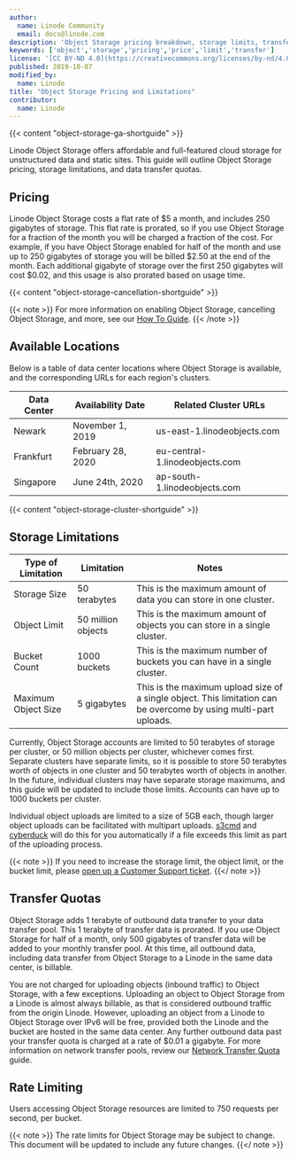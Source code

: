 ```yaml
---
author:
  name: Linode Community
  email: docs@linode.com
description: 'Object Storage pricing breakdown, storage limits, transfer quotas, and other pertinent information.'
keywords: ['object','storage','pricing','price','limit','transfer']
license: '[CC BY-ND 4.0](https://creativecommons.org/licenses/by-nd/4.0)'
published: 2019-10-07
modified_by:
  name: Linode
title: "Object Storage Pricing and Limitations"
contributor:
  name: Linode
---
```


{{< content "object-storage-ga-shortguide" >}}

Linode Object Storage offers affordable and full-featured cloud storage for unstructured data and static sites. This guide will outline Object Storage pricing, storage limitations, and data transfer quotas.

## Pricing

Linode Object Storage costs a flat rate of $5 a month, and includes 250 gigabytes of storage. This flat rate is prorated, so if you use Object Storage for a fraction of the month you will be charged a fraction of the cost. For example, if you have Object Storage enabled for half of the month and use up to 250 gigabytes of storage you will be billed $2.50 at the end of the month. Each additional gigabyte of storage over the first 250 gigabytes will cost $0.02, and this usage is also prorated based on usage time.

{{< content "object-storage-cancellation-shortguide" >}}

{{< note >}}
For more information on enabling Object Storage, cancelling Object Storage, and more, see our [How To Guide](/docs/platform/object-storage/how-to-use-object-storage/#enable-object-storage).
{{< /note >}}

## Available Locations

Below is a table of data center locations where Object Storage is available, and the corresponding URLs for each region's clusters.

| Data Center | Availability Date | Related Cluster URLs |
| ------------| ------------------| ---------------------|
| Newark | November 1, 2019 | us-east-1.linodeobjects.com |
| Frankfurt | February 28, 2020 | eu-central-1.linodeobjects.com |
| Singapore | June 24th, 2020 | ap-south-1.linodeobjects.com |

{{< content "object-storage-cluster-shortguide" >}}

## Storage Limitations

| Type of Limitation | Limitation|  Notes |
| ---------- | ------ | --- |
| Storage Size | 50 terabytes | This is the maximum amount of data you can store in one cluster. |
| Object Limit | 50 million objects | This is the maximum amount of objects you can store in a single cluster. |
| Bucket Count | 1000 buckets | This is the maximum number of buckets you can have in a single cluster. |
| Maximum Object Size | 5 gigabytes | This is the maximum upload size of a single object. This limitation can be overcome by using multi-part uploads. |

Currently, Object Storage accounts are limited to 50 terabytes of storage per cluster, or 50 million objects per cluster, whichever comes first. Separate clusters have separate limits, so it is possible to store 50 terabytes worth of objects in one cluster and 50 terabytes worth of objects in another.  In the future, individual clusters may have separate storage maximums, and this guide will be updated to include those limits. Accounts can have up to 1000 buckets per cluster.

Individual object uploads are limited to a size of 5GB each, though larger object uploads can be facilitated with multipart uploads. [s3cmd](/docs/platform/object-storage/how-to-use-object-storage/#s3cmd) and [cyberduck](/docs/platform/object-storage/how-to-use-object-storage/#cyberduck) will do this for you automatically if a file exceeds this limit as part of the uploading process.

{{< note >}}
If you need to increase the storage limit, the object limit, or the bucket limit, please [open up a Customer Support ticket](https://www.linode.com/docs/platform/billing-and-support/support/#contacting-linode-support).
{{</ note >}}

## Transfer Quotas

Object Storage adds 1 terabyte of outbound data transfer to your data transfer pool. This 1 terabyte of transfer data is prorated. If you use Object Storage for half of a month, only 500 gigabytes of transfer data will be added to your monthly transfer pool. At this time, all outbound data, including data transfer from Object Storage to a Linode in the same data center, is billable.

You are not charged for uploading objects (inbound traffic) to Object Storage, with a few exceptions. Uploading an object to Object Storage from a Linode is almost always billable, as that is considered outbound traffic from the origin Linode. However, uploading an object from a Linode to Object Storage over IPv6 will be free, provided both the Linode and the bucket are hosted in the same data center.  Any further outbound data past your transfer quota is charged at a rate of $0.01 a gigabyte. For more information on network transfer pools, review our [Network Transfer Quota](https://linode.com/docs/platform/billing-and-support/network-transfer-quota/) guide.

## Rate Limiting

Users accessing Object Storage resources are limited to 750 requests per second, per bucket.

{{< note >}}
The rate limits for Object Storage may be subject to change. This document will be updated to include any future changes.
{{</ note >}}
